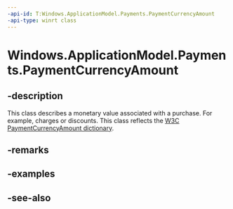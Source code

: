 ```yaml
---
-api-id: T:Windows.ApplicationModel.Payments.PaymentCurrencyAmount
-api-type: winrt class
---
```


<!-- Class syntax.
public class PaymentCurrencyAmount : Windows.ApplicationModel.Payments.IPaymentCurrencyAmount
-->

# Windows.ApplicationModel.Payments.PaymentCurrencyAmount

## -description
This class describes a monetary value associated with a purchase. For example, charges or discounts. This class reflects the [W3C PaymentCurrencyAmount dictionary](https://aka.ms/prapi#paymentcurrencyamount-dictionary).

## -remarks

## -examples

## -see-also